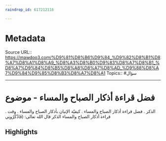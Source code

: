 ```yaml
---
raindrop_id: 617212116

---
```


# Metadata
Source URL:: https://mawdoo3.com/%D9%81%D8%B6%D9%84_%D9%82%D8%B1%D8%A7%D8%A1%D8%A9_%D8%A3%D8%B0%D9%83%D8%A7%D8%B1_%D8%A7%D9%84%D8%B5%D8%A8%D8%A7%D8%AD_%D9%88%D8%A7%D9%84%D9%85%D8%B3%D8%A7%D8%A1
Topics:: #سؤال

---
# فضل قراءة أذكار الصباح والمساء - موضوع

. الذكر . فضل قراءة أذكار الصباح والمساء . كيفيّة الإتيان بأذكار الصباح والمساء . وقت قراءة أذكار الصباح والمساء الذكر قال الله تعالى: (فَاذْكُرُونِي

## Highlights
